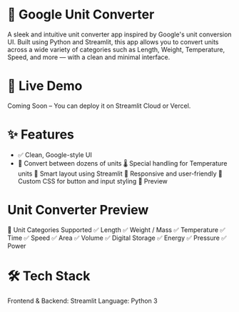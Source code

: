 # 🔁 Google Unit Converter
A sleek and intuitive unit converter app inspired by Google's unit conversion UI. Built using Python and Streamlit, this app allows you to convert units across a wide variety of categories such as Length, Weight, Temperature, Speed, and more — with a clean and minimal interface.

# 🚀 Live Demo
Coming Soon – You can deploy it on Streamlit Cloud or Vercel.

# ✨ Features

* ✅ Clean, Google-style UI
* 🔢 Convert between dozens of units
🌡️ Special handling for Temperature units
🧠 Smart layout using Streamlit
📱 Responsive and user-friendly
🎨 Custom CSS for button and input styling
📸 Preview
# Unit Converter Preview

🧪 Unit Categories Supported
✅ Length
✅ Weight / Mass
✅ Temperature
✅ Time
✅ Speed
✅ Area
✅ Volume
✅ Digital Storage
✅ Energy
✅ Pressure
✅ Power
# 🛠️ Tech Stack
Frontend & Backend: Streamlit
Language: Python 3


